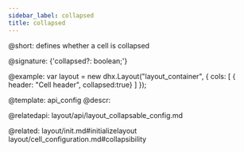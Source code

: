 ```yaml
---
sidebar_label: collapsed
title: collapsed
---          
```


@short: defines whether a cell is collapsed

@signature: {'collapsed?: boolean;'}

@example: 
var layout = new dhx.Layout("layout_container", {
    cols: [
      { header: "Cell header", collapsed:true}
    ]
});


@template:	api_config
@descr: 

@relatedapi: layout/api/layout_collapsable_config.md

@related: layout/init.md#initializelayout
layout/cell_configuration.md#collapsibility
